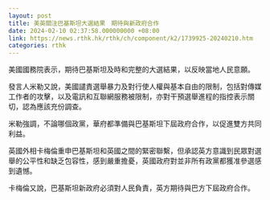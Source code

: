 ```yaml
---
layout: post
title: 美英關注巴基斯坦大選結果　期待與新政府合作
date: 2024-02-10 02:37:58.000000000 +08:00
link: https://news.rthk.hk/rthk/ch/component/k2/1739925-20240210.htm
categories: rthk
---
```


美國國務院表示，期待巴基斯坦及時和完整的大選結果，以反映當地人民意願。

發言人米勒又說，美國譴責選舉暴力及對行使人權與基本自由的限制，包括對傳媒工作者的攻擊，以及電訊和互聯網服務被限制，亦對干預選舉進程的指控表示關切，認為應該充份調查。

米勒強調，不論哪個政黨，華府都準備與巴基斯坦下屆政府合作，以促進雙方共同利益。

英國外相卡梅倫重申巴基斯坦和英國之間的緊密聯繫，但承認英方意識到民眾對選舉的公平性和缺乏包容性，感到嚴重擔憂，英國政府對並非所有政黨都獲准參選感到遺憾。

卡梅倫又說，巴基斯坦新政府必須對人民負責，英方期待與巴方下屆政府合作。
